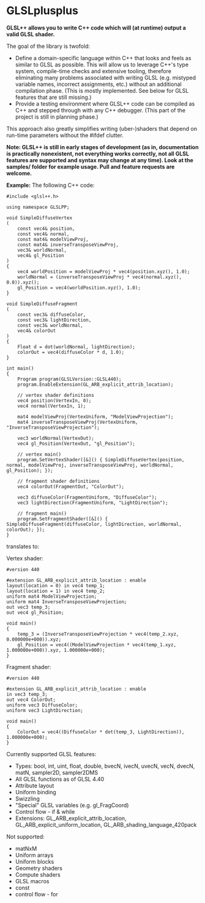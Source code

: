 GLSLplusplus
============

**GLSL++ allows you to write C++ code which will (at runtime) output a valid GLSL shader.**

The goal of the library is twofold:
- Define a domain-specific language within C++ that looks and feels as similar to GLSL as possible. This will allow us  to leverage C++'s type system, compile-time checks and extensive tooling, therefore eliminating many problems associated with writing GLSL (e.g. mistyped variable names, incorrect assignments, etc.) without an additional compilation phase. (This is mostly implemented. See below for GLSL features that are still missing.)
- Provide a testing environment where GLSL++ code can be compiled as C++ and stepped through with any C++ debugger. (This part of the project is still in planning phase.)

This approach also greatly simplifies writing (uber-)shaders that depend on run-time parameters without the #ifdef clutter.

**Note: GLSL++ is still in early stages of development (as in, documentation is practically nonexistent, not everything works correctly, not all GLSL features are supported and syntax may change at any time). Look at the samples/ folder for example usage. Pull and feature requests are welcome.**

**Example:**
The following C++ code:

```
#include <glsl++.h>

using namespace GLSLPP;

void SimpleDiffuseVertex
(
	const vec4& position,
	const vec4& normal,
	const mat4& modelViewProj,
	const mat4& inverseTransposeViewProj,
	vec3& worldNormal,
	vec4& gl_Position
)
{
	vec4 worldPosition = modelViewProj * vec4(position.xyz(), 1.0);
	worldNormal = (inverseTransposeViewProj * vec4(normal.xyz(), 0.0)).xyz();
	gl_Position = vec4(worldPosition.xyz(), 1.0);
}

void SimpleDiffuseFragment
(
	const vec3& diffuseColor,
	const vec3& lightDirection,
	const vec3& worldNormal,
	vec4& colorOut
)
{
	Float d = dot(worldNormal, lightDirection);
	colorOut = vec4(diffuseColor * d, 1.0);
}

int main()
{
	Program program(GLSLVersion::GLSL440);
	program.EnableExtension(GL_ARB_explicit_attrib_location);

	// vertex shader definitions
	vec4 position(VertexIn, 0);
	vec4 normal(VertexIn, 1);

	mat4 modelViewProj(VertexUniform, "ModelViewProjection");
	mat4 inverseTransposeViewProj(VertexUniform, "InverseTransposeViewProjection");

	vec3 worldNormal(VertexOut);
	vec4 gl_Position(VertexOut, "gl_Position");

	// vertex main()
	program.SetVertexShader([&]() { SimpleDiffuseVertex(position, normal, modelViewProj, inverseTransposeViewProj, worldNormal, gl_Position); });

	// fragment shader definitions
	vec4 colorOut(FragmentOut, "ColorOut");

	vec3 diffuseColor(FragmentUniform, "DiffuseColor");
	vec3 lightDirection(FragmentUniform, "LightDirection");

	// fragment main()
	program.SetFragmentShader([&]() { SimpleDiffuseFragment(diffuseColor, lightDirection, worldNormal, colorOut); });
}
```

translates to:

Vertex shader:
```
#version 440

#extension GL_ARB_explicit_attrib_location : enable
layout(location = 0) in vec4 temp_1;
layout(location = 1) in vec4 temp_2;
uniform mat4 ModelViewProjection;
uniform mat4 InverseTransposeViewProjection;
out vec3 temp_3;
out vec4 gl_Position;

void main()
{
    temp_3 = (InverseTransposeViewProjection * vec4(temp_2.xyz, 0.000000e+000)).xyz;
    gl_Position = vec4((ModelViewProjection * vec4(temp_1.xyz, 1.000000e+000)).xyz, 1.000000e+000);
}
```

Fragment shader:
```
#version 440

#extension GL_ARB_explicit_attrib_location : enable
in vec3 temp_3;
out vec4 ColorOut;
uniform vec3 DiffuseColor;
uniform vec3 LightDirection;

void main()
{
    ColorOut = vec4((DiffuseColor * dot(temp_3, LightDirection)), 1.000000e+000);
}
```

Currently supported GLSL features:
* Types: bool, int, uint, float, double, bvecN, ivecN, uvecN, vecN, dvecN, matN, sampler2D, sampler2DMS
* All GLSL functions as of GLSL 4.40
* Attribute layout
* Uniform binding
* Swizzling
* "Special" GLSL variables (e.g. gl_FragCoord)
* Control flow - if & while
* Extensions: GL_ARB_explicit_attrib_location, GL_ARB_explicit_uniform_location, GL_ARB_shading_language_420pack

Not supported:
* matNxM
* Uniform arrays
* Uniform blocks
* Geometry shaders
* Compute shaders
* GLSL macros
* const
* control flow - for
